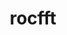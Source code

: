 ---
title: "rocfft"
layout: cache
categories: [package, develop]
meta: {"compilers": ["gcc@11.4.0", "gcc@13.2.0"], "num_specs": 69, "num_specs_by_stack": {"ml-linux-x86_64-rocm": 43, "root": 69}, "oss": ["ubuntu22.04", "ubuntu24.04"], "platforms": ["linux"], "stacks": ["ml-linux-x86_64-rocm", "root"], "targets": ["x86_64_v3"], "versions": ["6.1.2", "6.3.3", "6.4.0"]}
spec_details: [{"compiler": "gcc@13.2.0", "hash": "2jv6szmu3ox2saz2lkvotrhqzxe3mjbp", "os": "ubuntu24.04", "platform": "linux", "size": "-", "stacks": ["ml-linux-x86_64-rocm", "root"], "target": "x86_64_v3", "variants": ["amdgpu_target:=gfx90a", "amdgpu_target_sram_ecc:=auto", "~asan", "build_system=cmake", "build_type=Release", "generator=make", "~ipo", "patches:=0f79d30"], "versions": ["6.1.2"]}, {"compiler": "gcc@13.2.0", "hash": "2jxpedltf636v5wbzw6c6n4b35ktjtyx", "os": "ubuntu24.04", "platform": "linux", "size": "-", "stacks": ["ml-linux-x86_64-rocm", "root"], "target": "x86_64_v3", "variants": ["amdgpu_target:=gfx90a", "amdgpu_target_sram_ecc:=auto", "~asan", "build_system=cmake", "build_type=Release", "generator=make", "~ipo", "patches:=2257289"], "versions": ["6.3.3"]}, {"compiler": "gcc@11.4.0", "hash": "5dngxtrk23z4k55erpy6uxgjnoiifs2j", "os": "ubuntu22.04", "platform": "linux", "size": "-", "stacks": ["root"], "target": "x86_64_v3", "variants": ["amdgpu_target:=auto", "amdgpu_target_sram_ecc:=auto", "~asan", "build_system=cmake", "build_type=Release", "generator=make", "~ipo", "patches:=2257289"], "versions": ["6.3.3"]}, {"compiler": "gcc@11.4.0", "hash": "5nuzrg4kljqfog4ruxybyf4mgyxkrga6", "os": "ubuntu22.04", "platform": "linux", "size": "-", "stacks": ["root"], "target": "x86_64_v3", "variants": ["amdgpu_target:=auto", "amdgpu_target_sram_ecc:=auto", "~asan", "build_system=cmake", "build_type=Release", "generator=make", "~ipo", "patches:=2257289"], "versions": ["6.3.3"]}, {"compiler": "gcc@11.4.0", "hash": "5ophxwvlnscrexmi6pc42h74kq6riazu", "os": "ubuntu22.04", "platform": "linux", "size": "-", "stacks": ["root"], "target": "x86_64_v3", "variants": ["amdgpu_target:=auto", "amdgpu_target_sram_ecc:=auto", "~asan", "build_system=cmake", "build_type=Release", "generator=make", "~ipo", "patches:=2257289"], "versions": ["6.3.3"]}, {"compiler": "gcc@11.4.0", "hash": "6bvkjt7s67tjeeemgtljr3j7s2bqhdhs", "os": "ubuntu22.04", "platform": "linux", "size": "-", "stacks": ["root"], "target": "x86_64_v3", "variants": ["amdgpu_target:=auto", "amdgpu_target_sram_ecc:=auto", "~asan", "build_system=cmake", "build_type=Release", "generator=make", "~ipo", "patches:=2257289"], "versions": ["6.3.3"]}, {"compiler": "gcc@13.2.0", "hash": "6uwnbn5k3twnkjuokmyyn67loprnvfzi", "os": "ubuntu24.04", "platform": "linux", "size": "-", "stacks": ["ml-linux-x86_64-rocm", "root"], "target": "x86_64_v3", "variants": ["amdgpu_target:=gfx90a", "amdgpu_target_sram_ecc:=auto", "~asan", "build_system=cmake", "build_type=Release", "generator=make", "~ipo", "patches:=0f79d30"], "versions": ["6.1.2"]}, {"compiler": "gcc@13.2.0", "hash": "6vqdivejaf7vjgbadh26m664pypiqqst", "os": "ubuntu24.04", "platform": "linux", "size": "-", "stacks": ["ml-linux-x86_64-rocm", "root"], "target": "x86_64_v3", "variants": ["amdgpu_target:=gfx90a", "amdgpu_target_sram_ecc:=auto", "~asan", "build_system=cmake", "build_type=Release", "generator=make", "~ipo", "patches:=0f79d30"], "versions": ["6.1.2"]}, {"compiler": "gcc@11.4.0", "hash": "72ioc4vym5ar4orihgxlpm57ttfytpf6", "os": "ubuntu22.04", "platform": "linux", "size": "-", "stacks": ["root"], "target": "x86_64_v3", "variants": ["amdgpu_target:=auto", "amdgpu_target_sram_ecc:=auto", "~asan", "build_system=cmake", "build_type=Release", "generator=make", "~ipo", "patches:=2257289"], "versions": ["6.3.3"]}, {"compiler": "gcc@13.2.0", "hash": "7o4ffwfxw5bjr4sfvkhowmdqtnmntrd6", "os": "ubuntu24.04", "platform": "linux", "size": "-", "stacks": ["ml-linux-x86_64-rocm", "root"], "target": "x86_64_v3", "variants": ["amdgpu_target:=gfx90a", "amdgpu_target_sram_ecc:=auto", "~asan", "build_system=cmake", "build_type=Release", "generator=make", "~ipo"], "versions": ["6.4.0"]}, {"compiler": "gcc@11.4.0", "hash": "7uuuyd5btobiamlxx5js2ey46whzd37v", "os": "ubuntu22.04", "platform": "linux", "size": "-", "stacks": ["root"], "target": "x86_64_v3", "variants": ["amdgpu_target:=auto", "amdgpu_target_sram_ecc:=auto", "~asan", "build_system=cmake", "build_type=Release", "generator=make", "~ipo"], "versions": ["6.4.0"]}, {"compiler": "gcc@13.2.0", "hash": "7yuai4l5v7kv2pb5ozar36iogntj3ejj", "os": "ubuntu24.04", "platform": "linux", "size": "-", "stacks": ["ml-linux-x86_64-rocm", "root"], "target": "x86_64_v3", "variants": ["amdgpu_target:=gfx90a", "amdgpu_target_sram_ecc:=auto", "~asan", "build_system=cmake", "build_type=Release", "generator=make", "~ipo"], "versions": ["6.4.0"]}, {"compiler": "gcc@11.4.0", "hash": "a7b6yrmt5t4hdkax32lxkztwk232bfgw", "os": "ubuntu22.04", "platform": "linux", "size": "-", "stacks": ["root"], "target": "x86_64_v3", "variants": ["amdgpu_target:=auto", "amdgpu_target_sram_ecc:=auto", "~asan", "build_system=cmake", "build_type=Release", "generator=make", "~ipo"], "versions": ["6.4.0"]}, {"compiler": "gcc@13.2.0", "hash": "atwq5ni6anrbgldpikidqcut265f5wfw", "os": "ubuntu24.04", "platform": "linux", "size": "-", "stacks": ["ml-linux-x86_64-rocm", "root"], "target": "x86_64_v3", "variants": ["amdgpu_target:=gfx90a", "amdgpu_target_sram_ecc:=auto", "~asan", "build_system=cmake", "build_type=Release", "generator=make", "~ipo", "patches:=0f79d30"], "versions": ["6.1.2"]}, {"compiler": "gcc@13.2.0", "hash": "au42hpwwpx62w7g62m5m3emnn7sphrfu", "os": "ubuntu24.04", "platform": "linux", "size": "-", "stacks": ["ml-linux-x86_64-rocm", "root"], "target": "x86_64_v3", "variants": ["amdgpu_target:=gfx90a", "amdgpu_target_sram_ecc:=auto", "~asan", "build_system=cmake", "build_type=Release", "generator=make", "~ipo", "patches:=0f79d30"], "versions": ["6.1.2"]}, {"compiler": "gcc@13.2.0", "hash": "bbqhvmvtnz52o5f5gt2cweu5h2m2cbzm", "os": "ubuntu24.04", "platform": "linux", "size": "-", "stacks": ["ml-linux-x86_64-rocm", "root"], "target": "x86_64_v3", "variants": ["amdgpu_target:=gfx90a", "amdgpu_target_sram_ecc:=auto", "~asan", "build_system=cmake", "build_type=Release", "generator=make", "~ipo"], "versions": ["6.4.0"]}, {"compiler": "gcc@13.2.0", "hash": "bh2i637wdenjkm5phdsccpd6bqdsw7vs", "os": "ubuntu24.04", "platform": "linux", "size": "-", "stacks": ["ml-linux-x86_64-rocm", "root"], "target": "x86_64_v3", "variants": ["amdgpu_target:=gfx90a", "amdgpu_target_sram_ecc:=auto", "~asan", "build_system=cmake", "build_type=Release", "generator=make", "~ipo", "patches:=0f79d30"], "versions": ["6.1.2"]}, {"compiler": "gcc@11.4.0", "hash": "buszwg5xguco4o6wlsgzpjf7zt57gawo", "os": "ubuntu22.04", "platform": "linux", "size": "-", "stacks": ["root"], "target": "x86_64_v3", "variants": ["amdgpu_target:=auto", "amdgpu_target_sram_ecc:=auto", "~asan", "build_system=cmake", "build_type=Release", "generator=make", "~ipo", "patches:=2257289"], "versions": ["6.3.3"]}, {"compiler": "gcc@13.2.0", "hash": "bx7zw5ikcybf4qwvpxddhwpyqvj3vdx5", "os": "ubuntu24.04", "platform": "linux", "size": "-", "stacks": ["ml-linux-x86_64-rocm", "root"], "target": "x86_64_v3", "variants": ["amdgpu_target:=gfx90a", "amdgpu_target_sram_ecc:=auto", "~asan", "build_system=cmake", "build_type=Release", "generator=make", "~ipo", "patches:=2257289"], "versions": ["6.3.3"]}, {"compiler": "gcc@13.2.0", "hash": "cn4iaejjpl3krivik2ajb2zgmurqsbma", "os": "ubuntu24.04", "platform": "linux", "size": "-", "stacks": ["ml-linux-x86_64-rocm", "root"], "target": "x86_64_v3", "variants": ["amdgpu_target:=gfx90a", "amdgpu_target_sram_ecc:=auto", "~asan", "build_system=cmake", "build_type=Release", "generator=make", "~ipo", "patches:=2257289"], "versions": ["6.3.3"]}, {"compiler": "gcc@13.2.0", "hash": "cymg3pkjxlkmkocwemqm6zugz3sw2dzw", "os": "ubuntu24.04", "platform": "linux", "size": "-", "stacks": ["ml-linux-x86_64-rocm", "root"], "target": "x86_64_v3", "variants": ["amdgpu_target:=gfx90a", "amdgpu_target_sram_ecc:=auto", "~asan", "build_system=cmake", "build_type=Release", "generator=make", "~ipo", "patches:=2257289"], "versions": ["6.3.3"]}, {"compiler": "gcc@13.2.0", "hash": "dlcuf25jrqbmavi3devhbzvzplwiega3", "os": "ubuntu24.04", "platform": "linux", "size": "-", "stacks": ["ml-linux-x86_64-rocm", "root"], "target": "x86_64_v3", "variants": ["amdgpu_target:=gfx90a", "amdgpu_target_sram_ecc:=auto", "~asan", "build_system=cmake", "build_type=Release", "generator=make", "~ipo", "patches:=2257289"], "versions": ["6.3.3"]}, {"compiler": "gcc@13.2.0", "hash": "ehngzsuytznkva6uhrxl5binhpopq77r", "os": "ubuntu24.04", "platform": "linux", "size": "-", "stacks": ["ml-linux-x86_64-rocm", "root"], "target": "x86_64_v3", "variants": ["amdgpu_target:=gfx90a", "amdgpu_target_sram_ecc:=auto", "~asan", "build_system=cmake", "build_type=Release", "generator=make", "~ipo", "patches:=0f79d30"], "versions": ["6.1.2"]}, {"compiler": "gcc@13.2.0", "hash": "f3ol4vgq52utcixs432fwllln6e7bvxi", "os": "ubuntu24.04", "platform": "linux", "size": "-", "stacks": ["ml-linux-x86_64-rocm", "root"], "target": "x86_64_v3", "variants": ["amdgpu_target:=gfx90a", "amdgpu_target_sram_ecc:=auto", "~asan", "build_system=cmake", "build_type=Release", "generator=make", "~ipo", "patches:=2257289"], "versions": ["6.3.3"]}, {"compiler": "gcc@13.2.0", "hash": "fk6wbiftbilmvcljdrbrgzpdya535oj7", "os": "ubuntu24.04", "platform": "linux", "size": "-", "stacks": ["ml-linux-x86_64-rocm", "root"], "target": "x86_64_v3", "variants": ["amdgpu_target:=gfx90a", "amdgpu_target_sram_ecc:=auto", "~asan", "build_system=cmake", "build_type=Release", "generator=make", "~ipo", "patches:=0f79d30"], "versions": ["6.1.2"]}, {"compiler": "gcc@11.4.0", "hash": "gbfsup65ddqc2mnf6epmdnbcv5o42dp5", "os": "ubuntu22.04", "platform": "linux", "size": "-", "stacks": ["root"], "target": "x86_64_v3", "variants": ["amdgpu_target:=auto", "amdgpu_target_sram_ecc:=auto", "~asan", "build_system=cmake", "build_type=Release", "generator=make", "~ipo"], "versions": ["6.4.0"]}, {"compiler": "gcc@13.2.0", "hash": "gh4hgfrrqxttbl2shdpcekm5zyx46x6d", "os": "ubuntu24.04", "platform": "linux", "size": "-", "stacks": ["ml-linux-x86_64-rocm", "root"], "target": "x86_64_v3", "variants": ["amdgpu_target:=gfx90a", "amdgpu_target_sram_ecc:=auto", "~asan", "build_system=cmake", "build_type=Release", "generator=make", "~ipo", "patches:=0f79d30"], "versions": ["6.1.2"]}, {"compiler": "gcc@13.2.0", "hash": "ghsr5umxwz2qu4f7zi5wlr77zkno4lhm", "os": "ubuntu24.04", "platform": "linux", "size": "-", "stacks": ["ml-linux-x86_64-rocm", "root"], "target": "x86_64_v3", "variants": ["amdgpu_target:=gfx90a", "amdgpu_target_sram_ecc:=auto", "~asan", "build_system=cmake", "build_type=Release", "generator=make", "~ipo", "patches:=0f79d30"], "versions": ["6.1.2"]}, {"compiler": "gcc@13.2.0", "hash": "gvpfk2wsjzjdfjoeb2kddmc57cmys7ki", "os": "ubuntu24.04", "platform": "linux", "size": "-", "stacks": ["ml-linux-x86_64-rocm", "root"], "target": "x86_64_v3", "variants": ["amdgpu_target:=gfx90a", "amdgpu_target_sram_ecc:=auto", "~asan", "build_system=cmake", "build_type=Release", "generator=make", "~ipo", "patches:=2257289"], "versions": ["6.3.3"]}, {"compiler": "gcc@13.2.0", "hash": "hrzlkg6nebbs74f2j2wcdc2surhfg5ep", "os": "ubuntu24.04", "platform": "linux", "size": "-", "stacks": ["ml-linux-x86_64-rocm", "root"], "target": "x86_64_v3", "variants": ["amdgpu_target:=gfx90a", "amdgpu_target_sram_ecc:=auto", "~asan", "build_system=cmake", "build_type=Release", "generator=make", "~ipo", "patches:=2257289"], "versions": ["6.3.3"]}, {"compiler": "gcc@13.2.0", "hash": "jrrortolbzvxjm7yuje3klx3dzrijc6u", "os": "ubuntu24.04", "platform": "linux", "size": "-", "stacks": ["ml-linux-x86_64-rocm", "root"], "target": "x86_64_v3", "variants": ["amdgpu_target:=gfx90a", "amdgpu_target_sram_ecc:=auto", "~asan", "build_system=cmake", "build_type=Release", "generator=make", "~ipo", "patches:=0f79d30"], "versions": ["6.1.2"]}, {"compiler": "gcc@11.4.0", "hash": "l6pnvxakf7eicfqs63xzimxwqcfykxb5", "os": "ubuntu22.04", "platform": "linux", "size": "-", "stacks": ["root"], "target": "x86_64_v3", "variants": ["amdgpu_target:=auto", "amdgpu_target_sram_ecc:=auto", "~asan", "build_system=cmake", "build_type=Release", "generator=make", "~ipo", "patches:=2257289"], "versions": ["6.3.3"]}, {"compiler": "gcc@13.2.0", "hash": "lfwvfouch2brbiqacmaf3ur4by4vy6zm", "os": "ubuntu24.04", "platform": "linux", "size": "-", "stacks": ["ml-linux-x86_64-rocm", "root"], "target": "x86_64_v3", "variants": ["amdgpu_target:=gfx90a", "amdgpu_target_sram_ecc:=auto", "~asan", "build_system=cmake", "build_type=Release", "generator=make", "~ipo"], "versions": ["6.4.0"]}, {"compiler": "gcc@13.2.0", "hash": "llh4zzf6cnhm5mnu2zhxgxrbh3wk46oq", "os": "ubuntu24.04", "platform": "linux", "size": "-", "stacks": ["ml-linux-x86_64-rocm", "root"], "target": "x86_64_v3", "variants": ["amdgpu_target:=gfx90a", "amdgpu_target_sram_ecc:=auto", "~asan", "build_system=cmake", "build_type=Release", "generator=make", "~ipo"], "versions": ["6.4.0"]}, {"compiler": "gcc@11.4.0", "hash": "lrsorgp4qoxz7jxt7f36gatoxvtwt7wf", "os": "ubuntu22.04", "platform": "linux", "size": "-", "stacks": ["root"], "target": "x86_64_v3", "variants": ["amdgpu_target:=auto", "amdgpu_target_sram_ecc:=auto", "~asan", "build_system=cmake", "build_type=Release", "generator=make", "~ipo", "patches:=2257289"], "versions": ["6.3.3"]}, {"compiler": "gcc@11.4.0", "hash": "lyuf67yw6phujerbxeu6dmp4uolak7qo", "os": "ubuntu22.04", "platform": "linux", "size": "-", "stacks": ["root"], "target": "x86_64_v3", "variants": ["amdgpu_target:=auto", "amdgpu_target_sram_ecc:=auto", "~asan", "build_system=cmake", "build_type=Release", "generator=make", "~ipo", "patches:=2257289"], "versions": ["6.3.3"]}, {"compiler": "gcc@13.2.0", "hash": "m5gapdyjmxojhxeydhd2m5raga5uwzxf", "os": "ubuntu24.04", "platform": "linux", "size": "-", "stacks": ["ml-linux-x86_64-rocm", "root"], "target": "x86_64_v3", "variants": ["amdgpu_target:=gfx90a", "amdgpu_target_sram_ecc:=auto", "~asan", "build_system=cmake", "build_type=Release", "generator=make", "~ipo", "patches:=2257289"], "versions": ["6.3.3"]}, {"compiler": "gcc@13.2.0", "hash": "mtacuy4gptlegrqdcjkvzfjurlxfkm23", "os": "ubuntu24.04", "platform": "linux", "size": "-", "stacks": ["ml-linux-x86_64-rocm", "root"], "target": "x86_64_v3", "variants": ["amdgpu_target:=gfx90a", "amdgpu_target_sram_ecc:=auto", "~asan", "build_system=cmake", "build_type=Release", "generator=make", "~ipo", "patches:=2257289"], "versions": ["6.3.3"]}, {"compiler": "gcc@13.2.0", "hash": "nbmfshidsctcvcpiulzxaj3ojagy2gl7", "os": "ubuntu24.04", "platform": "linux", "size": "-", "stacks": ["ml-linux-x86_64-rocm", "root"], "target": "x86_64_v3", "variants": ["amdgpu_target:=gfx90a", "amdgpu_target_sram_ecc:=auto", "~asan", "build_system=cmake", "build_type=Release", "generator=make", "~ipo", "patches:=2257289"], "versions": ["6.3.3"]}, {"compiler": "gcc@11.4.0", "hash": "nd5czyewwasqlhvb2vy34lcxyyrcupbu", "os": "ubuntu22.04", "platform": "linux", "size": "-", "stacks": ["root"], "target": "x86_64_v3", "variants": ["amdgpu_target:=auto", "amdgpu_target_sram_ecc:=auto", "~asan", "build_system=cmake", "build_type=Release", "generator=make", "~ipo", "patches:=2257289"], "versions": ["6.3.3"]}, {"compiler": "gcc@11.4.0", "hash": "neti4gfqttkjt6tgtdccrfcyxnbqq4g6", "os": "ubuntu22.04", "platform": "linux", "size": "-", "stacks": ["root"], "target": "x86_64_v3", "variants": ["amdgpu_target:=auto", "amdgpu_target_sram_ecc:=auto", "~asan", "build_system=cmake", "build_type=Release", "generator=make", "~ipo"], "versions": ["6.4.0"]}, {"compiler": "gcc@13.2.0", "hash": "nf6z7jolrk3cg44k2kb6zekqndjk4p3u", "os": "ubuntu24.04", "platform": "linux", "size": "-", "stacks": ["ml-linux-x86_64-rocm", "root"], "target": "x86_64_v3", "variants": ["amdgpu_target:=gfx90a", "amdgpu_target_sram_ecc:=auto", "~asan", "build_system=cmake", "build_type=Release", "generator=make", "~ipo", "patches:=2257289"], "versions": ["6.3.3"]}, {"compiler": "gcc@13.2.0", "hash": "opxod5og5ztrbfky76uzpyckdtvcjwjb", "os": "ubuntu24.04", "platform": "linux", "size": "-", "stacks": ["ml-linux-x86_64-rocm", "root"], "target": "x86_64_v3", "variants": ["amdgpu_target:=gfx90a", "amdgpu_target_sram_ecc:=auto", "~asan", "build_system=cmake", "build_type=Release", "generator=make", "~ipo", "patches:=0f79d30"], "versions": ["6.1.2"]}, {"compiler": "gcc@11.4.0", "hash": "p744n2gne4vc335rojlmxac6ycx7alfo", "os": "ubuntu22.04", "platform": "linux", "size": "-", "stacks": ["root"], "target": "x86_64_v3", "variants": ["amdgpu_target:=auto", "amdgpu_target_sram_ecc:=auto", "~asan", "build_system=cmake", "build_type=Release", "generator=make", "~ipo", "patches:=2257289"], "versions": ["6.3.3"]}, {"compiler": "gcc@11.4.0", "hash": "p7w3wxlpu3un6srkzwo7wc3n2p5v6ids", "os": "ubuntu22.04", "platform": "linux", "size": "-", "stacks": ["root"], "target": "x86_64_v3", "variants": ["amdgpu_target:=auto", "amdgpu_target_sram_ecc:=auto", "~asan", "build_system=cmake", "build_type=Release", "generator=make", "~ipo", "patches:=2257289"], "versions": ["6.3.3"]}, {"compiler": "gcc@13.2.0", "hash": "pi7fs4543cyklalaxiq6xpedwskua4bg", "os": "ubuntu24.04", "platform": "linux", "size": "-", "stacks": ["ml-linux-x86_64-rocm", "root"], "target": "x86_64_v3", "variants": ["amdgpu_target:=gfx90a", "amdgpu_target_sram_ecc:=auto", "~asan", "build_system=cmake", "build_type=Release", "generator=make", "~ipo"], "versions": ["6.4.0"]}, {"compiler": "gcc@13.2.0", "hash": "pxtoak7kk7cwupazu7kmixcsmbyks4pp", "os": "ubuntu24.04", "platform": "linux", "size": "-", "stacks": ["ml-linux-x86_64-rocm", "root"], "target": "x86_64_v3", "variants": ["amdgpu_target:=gfx90a", "amdgpu_target_sram_ecc:=auto", "~asan", "build_system=cmake", "build_type=Release", "generator=make", "~ipo", "patches:=0f79d30"], "versions": ["6.1.2"]}, {"compiler": "gcc@11.4.0", "hash": "qihjal7v7gb3dxitiasgo4uvbn7lcosb", "os": "ubuntu22.04", "platform": "linux", "size": "-", "stacks": ["root"], "target": "x86_64_v3", "variants": ["amdgpu_target:=auto", "amdgpu_target_sram_ecc:=auto", "~asan", "build_system=cmake", "build_type=Release", "generator=make", "~ipo"], "versions": ["6.4.0"]}, {"compiler": "gcc@11.4.0", "hash": "razo5buire4avp6l2zrindihzgckz55y", "os": "ubuntu22.04", "platform": "linux", "size": "-", "stacks": ["root"], "target": "x86_64_v3", "variants": ["amdgpu_target:=auto", "amdgpu_target_sram_ecc:=auto", "~asan", "build_system=cmake", "build_type=Release", "generator=make", "~ipo", "patches:=2257289"], "versions": ["6.3.3"]}, {"compiler": "gcc@13.2.0", "hash": "taozzkqkmsiaqpglsr2t4dffpennt3qj", "os": "ubuntu24.04", "platform": "linux", "size": "-", "stacks": ["ml-linux-x86_64-rocm", "root"], "target": "x86_64_v3", "variants": ["amdgpu_target:=gfx90a", "amdgpu_target_sram_ecc:=auto", "~asan", "build_system=cmake", "build_type=Release", "generator=make", "~ipo", "patches:=2257289"], "versions": ["6.3.3"]}, {"compiler": "gcc@11.4.0", "hash": "tkeoe5oawsi3gwj2ifdr5o5es573kpy2", "os": "ubuntu22.04", "platform": "linux", "size": "-", "stacks": ["root"], "target": "x86_64_v3", "variants": ["amdgpu_target:=auto", "amdgpu_target_sram_ecc:=auto", "~asan", "build_system=cmake", "build_type=Release", "generator=make", "~ipo", "patches:=2257289"], "versions": ["6.3.3"]}, {"compiler": "gcc@13.2.0", "hash": "tl3zkgvqiepisek534lek2wyl75v2e5v", "os": "ubuntu24.04", "platform": "linux", "size": "-", "stacks": ["ml-linux-x86_64-rocm", "root"], "target": "x86_64_v3", "variants": ["amdgpu_target:=gfx90a", "amdgpu_target_sram_ecc:=auto", "~asan", "build_system=cmake", "build_type=Release", "generator=make", "~ipo", "patches:=2257289"], "versions": ["6.3.3"]}, {"compiler": "gcc@11.4.0", "hash": "tndup6rusn2qzxiaienurvmidqpc25k4", "os": "ubuntu22.04", "platform": "linux", "size": "-", "stacks": ["root"], "target": "x86_64_v3", "variants": ["amdgpu_target:=auto", "amdgpu_target_sram_ecc:=auto", "~asan", "build_system=cmake", "build_type=Release", "generator=make", "~ipo", "patches:=2257289"], "versions": ["6.3.3"]}, {"compiler": "gcc@13.2.0", "hash": "ujtwp5a5g5dxo7zhueudk4gvjulvusob", "os": "ubuntu24.04", "platform": "linux", "size": "-", "stacks": ["ml-linux-x86_64-rocm", "root"], "target": "x86_64_v3", "variants": ["amdgpu_target:=gfx90a", "amdgpu_target_sram_ecc:=auto", "~asan", "build_system=cmake", "build_type=Release", "generator=make", "~ipo", "patches:=0f79d30"], "versions": ["6.1.2"]}, {"compiler": "gcc@13.2.0", "hash": "ukvwhfyr7hhjkv443vsx5ibasvwbgd6s", "os": "ubuntu24.04", "platform": "linux", "size": "-", "stacks": ["ml-linux-x86_64-rocm", "root"], "target": "x86_64_v3", "variants": ["amdgpu_target:=gfx90a", "amdgpu_target_sram_ecc:=auto", "~asan", "build_system=cmake", "build_type=Release", "generator=make", "~ipo", "patches:=2257289"], "versions": ["6.3.3"]}, {"compiler": "gcc@13.2.0", "hash": "urssf6c6lckupxohzi57mi5ugiz4i4b5", "os": "ubuntu24.04", "platform": "linux", "size": "-", "stacks": ["ml-linux-x86_64-rocm", "root"], "target": "x86_64_v3", "variants": ["amdgpu_target:=gfx90a", "amdgpu_target_sram_ecc:=auto", "~asan", "build_system=cmake", "build_type=Release", "generator=make", "~ipo", "patches:=2257289"], "versions": ["6.3.3"]}, {"compiler": "gcc@11.4.0", "hash": "uxqfgo44brosdf7parg4gmbc3zli2753", "os": "ubuntu22.04", "platform": "linux", "size": "-", "stacks": ["root"], "target": "x86_64_v3", "variants": ["amdgpu_target:=auto", "amdgpu_target_sram_ecc:=auto", "~asan", "build_system=cmake", "build_type=Release", "generator=make", "~ipo", "patches:=2257289"], "versions": ["6.3.3"]}, {"compiler": "gcc@13.2.0", "hash": "vhcbpyx23ls2m6ju53rdb7ob3izi5jje", "os": "ubuntu24.04", "platform": "linux", "size": "-", "stacks": ["ml-linux-x86_64-rocm", "root"], "target": "x86_64_v3", "variants": ["amdgpu_target:=gfx90a", "amdgpu_target_sram_ecc:=auto", "~asan", "build_system=cmake", "build_type=Release", "generator=make", "~ipo", "patches:=2257289"], "versions": ["6.3.3"]}, {"compiler": "gcc@11.4.0", "hash": "vvqpdne2svbm7734c5mgjyf7hrfsluw4", "os": "ubuntu22.04", "platform": "linux", "size": "-", "stacks": ["root"], "target": "x86_64_v3", "variants": ["amdgpu_target:=auto", "amdgpu_target_sram_ecc:=auto", "~asan", "build_system=cmake", "build_type=Release", "generator=make", "~ipo"], "versions": ["6.4.0"]}, {"compiler": "gcc@11.4.0", "hash": "vzy3gbs2velsy26fvuhdknilhgvgla3m", "os": "ubuntu22.04", "platform": "linux", "size": "-", "stacks": ["root"], "target": "x86_64_v3", "variants": ["amdgpu_target:=auto", "amdgpu_target_sram_ecc:=auto", "~asan", "build_system=cmake", "build_type=Release", "generator=make", "~ipo", "patches:=2257289"], "versions": ["6.3.3"]}, {"compiler": "gcc@13.2.0", "hash": "w4rwhazk66kbbv3qet2kgh7r7us32zgy", "os": "ubuntu24.04", "platform": "linux", "size": "-", "stacks": ["ml-linux-x86_64-rocm", "root"], "target": "x86_64_v3", "variants": ["amdgpu_target:=gfx90a", "amdgpu_target_sram_ecc:=auto", "~asan", "build_system=cmake", "build_type=Release", "generator=make", "~ipo", "patches:=2257289"], "versions": ["6.3.3"]}, {"compiler": "gcc@13.2.0", "hash": "we4f3lgnyoxwwx6ytahzbvwol5asuwlp", "os": "ubuntu24.04", "platform": "linux", "size": "-", "stacks": ["ml-linux-x86_64-rocm", "root"], "target": "x86_64_v3", "variants": ["amdgpu_target:=gfx90a", "amdgpu_target_sram_ecc:=auto", "~asan", "build_system=cmake", "build_type=Release", "generator=make", "~ipo", "patches:=2257289"], "versions": ["6.3.3"]}, {"compiler": "gcc@11.4.0", "hash": "whr7piqud2tjfvew4pmirlsbuzicr7nq", "os": "ubuntu22.04", "platform": "linux", "size": "-", "stacks": ["root"], "target": "x86_64_v3", "variants": ["amdgpu_target:=auto", "amdgpu_target_sram_ecc:=auto", "~asan", "build_system=cmake", "build_type=Release", "generator=make", "~ipo", "patches:=2257289"], "versions": ["6.3.3"]}, {"compiler": "gcc@13.2.0", "hash": "xdzpe3c2w2kvprxvuebbupj4v3euhlvu", "os": "ubuntu24.04", "platform": "linux", "size": "-", "stacks": ["ml-linux-x86_64-rocm", "root"], "target": "x86_64_v3", "variants": ["amdgpu_target:=gfx90a", "amdgpu_target_sram_ecc:=auto", "~asan", "build_system=cmake", "build_type=Release", "generator=make", "~ipo", "patches:=0f79d30"], "versions": ["6.1.2"]}, {"compiler": "gcc@13.2.0", "hash": "xrjqiopaso7czmoaukl76n7ibevlhpe5", "os": "ubuntu24.04", "platform": "linux", "size": "-", "stacks": ["ml-linux-x86_64-rocm", "root"], "target": "x86_64_v3", "variants": ["amdgpu_target:=gfx90a", "amdgpu_target_sram_ecc:=auto", "~asan", "build_system=cmake", "build_type=Release", "generator=make", "~ipo", "patches:=0f79d30"], "versions": ["6.1.2"]}, {"compiler": "gcc@13.2.0", "hash": "xxmbzwjoqslcvfi3kxkan5s7xzctj5ni", "os": "ubuntu24.04", "platform": "linux", "size": "-", "stacks": ["ml-linux-x86_64-rocm", "root"], "target": "x86_64_v3", "variants": ["amdgpu_target:=gfx90a", "amdgpu_target_sram_ecc:=auto", "~asan", "build_system=cmake", "build_type=Release", "generator=make", "~ipo", "patches:=0f79d30"], "versions": ["6.1.2"]}, {"compiler": "gcc@11.4.0", "hash": "yml3hkh6hm2vpqjjwlki2wokpfnea3b5", "os": "ubuntu22.04", "platform": "linux", "size": "-", "stacks": ["root"], "target": "x86_64_v3", "variants": ["amdgpu_target:=auto", "amdgpu_target_sram_ecc:=auto", "~asan", "build_system=cmake", "build_type=Release", "generator=make", "~ipo", "patches:=2257289"], "versions": ["6.3.3"]}, {"compiler": "gcc@13.2.0", "hash": "zh5zw66et47qgdcobw54x3n3ehv5xvm3", "os": "ubuntu24.04", "platform": "linux", "size": "-", "stacks": ["ml-linux-x86_64-rocm", "root"], "target": "x86_64_v3", "variants": ["amdgpu_target:=gfx90a", "amdgpu_target_sram_ecc:=auto", "~asan", "build_system=cmake", "build_type=Release", "generator=make", "~ipo", "patches:=2257289"], "versions": ["6.3.3"]}, {"compiler": "gcc@11.4.0", "hash": "zma54uzxninnxfopw7fqkuc7fok32qut", "os": "ubuntu22.04", "platform": "linux", "size": "-", "stacks": ["root"], "target": "x86_64_v3", "variants": ["amdgpu_target:=auto", "amdgpu_target_sram_ecc:=auto", "~asan", "build_system=cmake", "build_type=Release", "generator=make", "~ipo"], "versions": ["6.4.0"]}]
---